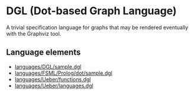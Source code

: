 # DGL (Dot-based Graph Language)
A trivial specification language for graphs that may be rendered eventually with the Graphviz tool.
## Language elements
* [languages/DGL/sample.dgl](../../languages/DGL/sample.dgl)
* [languages/FSML/Prolog/dot/sample.dgl](../../languages/FSML/Prolog/dot/sample.dgl)
* [languages/Ueber/functions.dgl](../../languages/Ueber/functions.dgl)
* [languages/Ueber/languages.dgl](../../languages/Ueber/languages.dgl)
